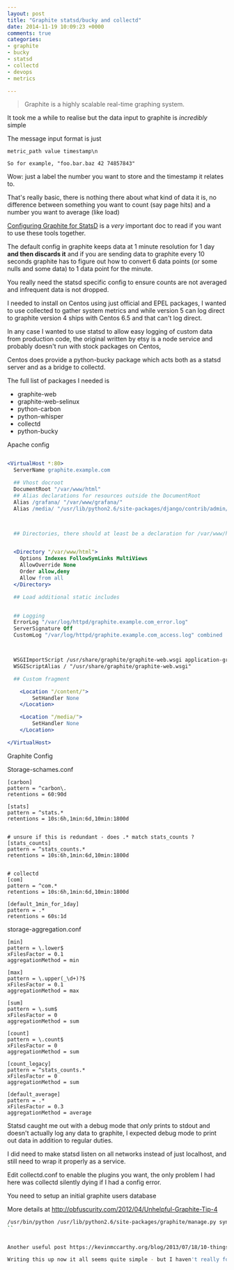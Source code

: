 ```yaml
---
layout: post
title: "Graphite statsd/bucky and collectd"
date: 2014-11-19 10:09:23 +0000
comments: true
categories: 
- graphite
- bucky
- statsd
- collectd
- devops
- metrics

---
```


> Graphite is a highly scalable real-time graphing system.

It took me a while to realise but the data input to graphite is *incredibly* simple 

The message input format is just 

```
metric_path value timestamp\n

So for example, "foo.bar.baz 42 74857843"
```

Wow: just a label the number you want to store and the timestamp it relates to.

That's really basic, there is nothing there about what kind of data it is, no difference between something you want to count (say page hits) and a number you want to average (like load)

[Configuring Graphite for StatsD](https://github.com/etsy/statsd/blob/master/docs/graphite.md) is a *very* important doc to read if you want to use these tools together. 

The default config in graphite keeps data at 1 minute resolution for 1 day **and then discards it** and if you are sending data to graphite every 10 seconds graphite has to figure out how to convert 6 data points (or some nulls and some data) to 1 data point for the minute. 

You really need the statsd specific config to ensure counts are not averaged and infrequent data is not dropped.

I needed to install on Centos using just official and EPEL packages, I wanted to use collected to gather system metrics and while version 5 can log direct to graphite version 4 ships with Centos 6.5 and that can't log direct.

In any case I wanted to use statsd to allow easy logging of custom data from production code, the original written by etsy is a node service and probably doesn't run with stock packages on Centos,

Centos does provide a python-bucky package which acts both as a statsd server and as a bridge to collectd.

The full list of packages I needed is 

 * graphite-web
 * graphite-web-selinux
 * python-carbon
 * python-whisper
 * collectd
 * python-bucky

Apache config


```apache

<VirtualHost *:80>
  ServerName graphite.example.com

  ## Vhost docroot
  DocumentRoot "/var/www/html"
  ## Alias declarations for resources outside the DocumentRoot
  Alias /grafana/ "/var/www/grafana/"
  Alias /media/ "/usr/lib/python2.6/site-packages/django/contrib/admin/media/"



  ## Directories, there should at least be a declaration for /var/www/html


  <Directory "/var/www/html">
    Options Indexes FollowSymLinks MultiViews
    AllowOverride None
    Order allow,deny
    Allow from all
  </Directory>

  ## Load additional static includes


  ## Logging
  ErrorLog "/var/log/httpd/graphite.example.com_error.log"
  ServerSignature Off
  CustomLog "/var/log/httpd/graphite.example.com_access.log" combined



  WSGIImportScript /usr/share/graphite/graphite-web.wsgi application-group=%{GLOBAL} process-group=%{GLOBAL}
  WSGIScriptAlias / "/usr/share/graphite/graphite-web.wsgi"

  ## Custom fragment

    <Location "/content/">
        SetHandler None
    </Location>

    <Location "/media/">
        SetHandler None
    </Location>

</VirtualHost>
```


Graphite Config

Storage-schames.conf

```
[carbon]
pattern = ^carbon\.
retentions = 60:90d

[stats]
pattern = ^stats.*
retentions = 10s:6h,1min:6d,10min:1800d


# unsure if this is redundant - does .* match stats_counts ?
[stats_counts]
pattern = ^stats_counts.*
retentions = 10s:6h,1min:6d,10min:1800d


# collectd 
[com]
pattern = ^com.*
retentions = 10s:6h,1min:6d,10min:1800d

[default_1min_for_1day]
pattern = .*
retentions = 60s:1d
```

storage-aggregation.conf 

```
[min]
pattern = \.lower$
xFilesFactor = 0.1
aggregationMethod = min

[max]
pattern = \.upper(_\d+)?$
xFilesFactor = 0.1
aggregationMethod = max

[sum]
pattern = \.sum$
xFilesFactor = 0
aggregationMethod = sum

[count]
pattern = \.count$
xFilesFactor = 0
aggregationMethod = sum

[count_legacy]
pattern = ^stats_counts.*
xFilesFactor = 0
aggregationMethod = sum

[default_average]
pattern = .*
xFilesFactor = 0.3
aggregationMethod = average

```

Statsd caught me out with a debug mode that *only* prints to stdout and doesn't actually log any data to graphite, I expected debug mode to print out data in addition to regular duties.

I did need to make statsd listen on all networks instead of just localhost, and still need to wrap it properly as a service.


Edit collectd.conf to enable the plugins you want, the only problem I had here was collectd silently dying if I had a config error.

 

You need to setup an initial graphite users database

More details at http://obfuscurity.com/2012/04/Unhelpful-Graphite-Tip-4

```bash
/usr/bin/python /usr/lib/python2.6/site-packages/graphite/manage.py syncdb
``


Another useful post https://kevinmccarthy.org/blog/2013/07/18/10-things-i-learned-deploying-graphite/

Writing this up now it all seems quite simple - but I haven't really found it so, I think the main problem has been understanding what graphite is actually doing, and not taking the trouble to optimise that config as a first step.


